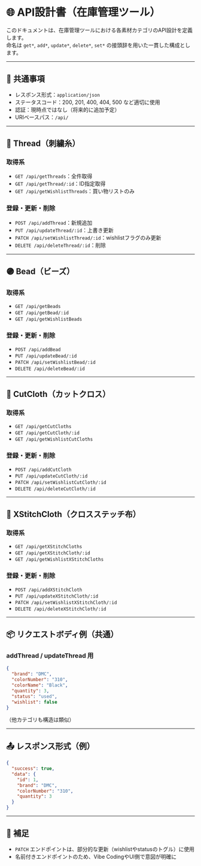 # 🌐 API設計書（在庫管理ツール）

このドキュメントは、在庫管理ツールにおける各素材カテゴリのAPI設計を定義します。  
命名は `get*`, `add*`, `update*`, `delete*`, `set*` の接頭辞を用いた一貫した構成とします。

---

## 📘 共通事項

- レスポンス形式：`application/json`
- ステータスコード：200, 201, 400, 404, 500 など適切に使用
- 認証：現時点ではなし（将来的に追加予定）
- URIベースパス：`/api/`

---

## 🧵 Thread（刺繍糸）

### 取得系
- `GET /api/getThreads`：全件取得
- `GET /api/getThread/:id`：ID指定取得
- `GET /api/getWishlistThreads`：買い物リストのみ

### 登録・更新・削除
- `POST /api/addThread`：新規追加
- `PUT /api/updateThread/:id`：上書き更新
- `PATCH /api/setWishlistThread/:id`：wishlistフラグのみ更新
- `DELETE /api/deleteThread/:id`：削除

---

## 🟣 Bead（ビーズ）

### 取得系
- `GET /api/getBeads`
- `GET /api/getBead/:id`
- `GET /api/getWishlistBeads`

### 登録・更新・削除
- `POST /api/addBead`
- `PUT /api/updateBead/:id`
- `PATCH /api/setWishlistBead/:id`
- `DELETE /api/deleteBead/:id`

---

## 🧵 CutCloth（カットクロス）

### 取得系
- `GET /api/getCutCloths`
- `GET /api/getCutCloth/:id`
- `GET /api/getWishlistCutCloths`

### 登録・更新・削除
- `POST /api/addCutCloth`
- `PUT /api/updateCutCloth/:id`
- `PATCH /api/setWishlistCutCloth/:id`
- `DELETE /api/deleteCutCloth/:id`

---

## 🧵 XStitchCloth（クロスステッチ布）

### 取得系
- `GET /api/getXStitchCloths`
- `GET /api/getXStitchCloth/:id`
- `GET /api/getWishlistXStitchCloths`

### 登録・更新・削除
- `POST /api/addXStitchCloth`
- `PUT /api/updateXStitchCloth/:id`
- `PATCH /api/setWishlistXStitchCloth/:id`
- `DELETE /api/deleteXStitchCloth/:id`

---

## 📦 リクエストボディ例（共通）

### addThread / updateThread 用
```json
{
  "brand": "DMC",
  "colorNumber": "310",
  "colorName": "Black",
  "quantity": 3,
  "status": "used",
  "wishlist": false
}
```

（他カテゴリも構造は類似）

---

## 📤 レスポンス形式（例）

```json
{
  "success": true,
  "data": {
    "id": 1,
    "brand": "DMC",
    "colorNumber": "310",
    "quantity": 3
  }
}
```

---

## 📝 補足

- `PATCH` エンドポイントは、部分的な更新（wishlistやstatusのトグル）に使用
- 名前付きエンドポイントのため、Vibe CodingやUI側で意図が明確に

